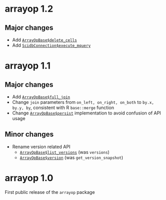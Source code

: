 
# arrayop 1.2

## Major changes
  * Add [`ArrayOpBase$delete_cells`](https://paradigm4.github.io/ArrayOpR/reference/ArrayOpBase.html#method-delete_cells)
  * Add [`ScidbConnection$execute_mquery`](https://paradigm4.github.io/ArrayOpR/reference/ScidbConnection.html#method-execute_mquery)

# arrayop 1.1

## Major changes

  * Add [`ArrayOpBase$full_join`](https://paradigm4.github.io/ArrayOpR/reference/ArrayOpBase.html#method-full-join-)
  * Change `join` parameters from `on_left, on_right, on_both` to `by.x, by.y, by`, consistent with R `base::merge` function
  * Change [`ArrayOpBase$persist`](https://paradigm4.github.io/ArrayOpR/reference/ArrayOpBase.html#method-persist-) implementation to avoid confusion of API usage
  
## Minor changes

  * Rename version related API
    - [`ArrayOpBase$list_versions`](https://paradigm4.github.io/ArrayOpR/reference/ArrayOpBase.html#method-list-versions-) (was `versions`)
    - [`ArrayOpBase$version`](https://paradigm4.github.io/ArrayOpR/reference/ArrayOpBase.html#method-version-) (was `get_version_snapshot`)


# arrayop 1.0

First public release of the `arrayop` package
